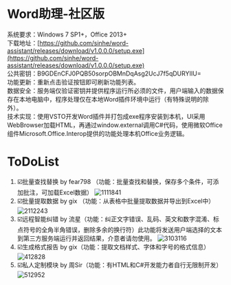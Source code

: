 # Word助理-社区版
系统要求：Windows 7 SP1+，Office 2013+  
下载地址：[https://github.com/sinhe/word-assistant/releases/download/v1.0.0.0/setup.exe](https://github.com/sinhe/word-assistant/releases/download/v1.0.0.0/setup.exe)  
公共密钥：B9GDEnCFJ0PQB50sorpOBMnDqAsg2UcJ7f5qDURYIIU=  
功能更新：重新点击验证按钮即可刷新功能列表。  
数据安全：服务端仅验证密钥并提供程序运行所必须的文件，用户端输入的数据保存在本地电脑中，程序处理仅在本地Word插件环境中运行（有特殊说明的除外）。  
技术实现：使用VSTO开发Word插件并打包成exe程序安装到本机，UI采用WebBrowser加载HTML，再通过window.external调用C#代码，使用微软Office组件Microsoft.Office.Interop提供的功能处理本机Office业务逻辑。  
# ToDoList
1. ☑️批量查找替换 by fear798 （功能：批量查找和替换，保存多个条件，可添加批注，可加载Excel数据）
![1111841](https://github.com/user-attachments/assets/3f81b02c-a6af-40de-bbbd-ffd9cc35e002)
2. ☑️批量提取数据 by gix （功能：从表格中批量提取数据并导出到Excel中）
![2112243](https://github.com/user-attachments/assets/4cbc90db-ac28-46a2-b917-abc5482dc626)
3. ☑️远程智能纠错 by 流星（功能：纠正文字错误、乱码、英文和数字混淆、标点符号的全角半角错误，删除多余的换行符）此功能将发送用户端选择的文本到第三方服务端运行并返回结果，介意者请勿使用。
![3103116](https://github.com/user-attachments/assets/299774eb-4587-44d8-bcee-e0cf159e05e7)
4. ☑️生成格式报告 by gix（功能：提取文档样式、字体和字号的格式信息）
![412828](https://github.com/user-attachments/assets/855d2f88-745c-4920-b662-7dd08ae8fdf7)
5. ☑️私人定制模块 by 周Sir（功能：有HTML和C#开发能力者自行无限制开发）
![512952](https://github.com/user-attachments/assets/e2e37956-8d35-4845-8d4d-718f14f7211a)
